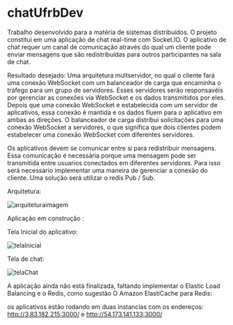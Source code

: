# chatUfrbDev

Trabalho desenvolvido para a matéria de sistemas distribuídos.
O projeto constitui em uma aplicação de chat real-time com Socket.IO. O aplicativo de chat requer um canal de comunicação através do qual um cliente pode enviar mensagens que são redistribuídas para outros participantes na sala de chat.

Resultado desejado:
Uma arquitetura multservidor, no qual o cliente fará uma conexão WebSocket com um balanceador de carga que encaminha o tráfego para um grupo de servidores. Esses servidores serão responsavéis por gerenciar as conexões via WebSocket e os dados transmitidos por eles. Depois que uma conexão WebSocket é estabelecida com um servidor de aplicativos, essa conexão é mantida e os dados fluem para o aplicativo em ambas as direções. O balanceador de carga distribui solicitações para uma conexão WebSocket a servidores, o que significa que dois clientes podem estabelecer uma conexão WebSocket com diferentes servidores.

Os aplicativos devem se comunicar entre si para redistribuir mensagens. Essa comunicação é necessária porque uma mensagem pode ser transmitida entre usuarios conectados em diferentes servidores. Para isso será necessario implementar uma maneira de gerenciar a conexão do cliente. Uma solução será utilizar o redis Pub / Sub.

Arquitetura:

![arquiteturaimagem](https://user-images.githubusercontent.com/69324694/135664817-be211a03-5e92-49a8-ad30-5de6f7ae8fd7.jpg)



Aplicação em construção :

Tela Inicial do aplicativo:

![telaInicial](https://user-images.githubusercontent.com/69324694/135656478-58716752-e28a-47fb-88b6-fb530bca98b0.png)

Tela de chat:

![telaChat](https://user-images.githubusercontent.com/69324694/135663574-df9c9b34-1b82-4db5-9c1b-b4ac668c5742.png)


A aplicação ainda não está finalizada, faltando implementar o Elastic Load Balancing e o Redis, como sugestão  O Amazon ElastiCache para Redis:


os aplicativos estão rodando em duas instancias com os endereços: http://3.83.182.215:3000/     e   http://54.173.141.133:3000/




